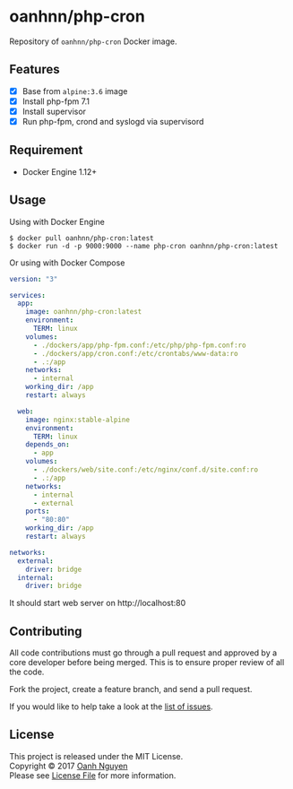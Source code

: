 # oanhnn/php-cron

Repository of `oanhnn/php-cron` Docker image.

## Features

- [x] Base from `alpine:3.6` image
- [x] Install php-fpm 7.1
- [x] Install supervisor
- [x] Run php-fpm, crond and syslogd via supervisord

## Requirement
- Docker Engine 1.12+

## Usage

Using with Docker Engine

```shell
$ docker pull oanhnn/php-cron:latest
$ docker run -d -p 9000:9000 --name php-cron oanhnn/php-cron:latest
```

Or using with Docker Compose

```yaml
version: "3"

services:
  app:
    image: oanhnn/php-cron:latest
    environment:
      TERM: linux
    volumes:
      - ./dockers/app/php-fpm.conf:/etc/php/php-fpm.conf:ro
      - ./dockers/app/cron.conf:/etc/crontabs/www-data:ro
      - .:/app
    networks:
      - internal
    working_dir: /app
    restart: always

  web:
    image: nginx:stable-alpine
    environment:
      TERM: linux
    depends_on:
      - app
    volumes:
      - ./dockers/web/site.conf:/etc/nginx/conf.d/site.conf:ro
      - .:/app
    networks:
      - internal
      - external
    ports:
      - "80:80"
    working_dir: /app
    restart: always

networks:
  external:
    driver: bridge
  internal:
    driver: bridge
```

It should start web server on http://localhost:80

## Contributing

All code contributions must go through a pull request and approved by
a core developer before being merged. This is to ensure proper review of all the code.

Fork the project, create a feature branch, and send a pull request.

If you would like to help take a look at the [list of issues](https://github.com/oanhnn/docker-images/issues).

## License

This project is released under the MIT License.   
Copyright © 2017 [Oanh Nguyen](https://github.com/oanhnn)   
Please see [License File](https://github.com/oanhnn/docker-images/blob/master/LICENSE) for more information.
